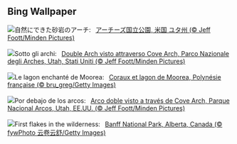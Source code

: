 ## Bing Wallpaper
![](https://www.bing.com/th?id=OHR.CoveArch_JA-JP2301146228_UHD.jpg&w=1000)自然にできた砂岩のアーチ:&nbsp;&ensp;[アーチーズ国立公園, 米国 ユタ州 (© Jeff Foott/Minden Pictures)](https://www.bing.com/th?id=OHR.CoveArch_JA-JP2301146228_UHD.jpg)
<br><br/>
![](https://www.bing.com/th?id=OHR.CoveArch_IT-IT5409061813_UHD.jpg&w=1000)Sotto gli archi:&nbsp;&ensp;[Double Arch visto attraverso Cove Arch, Parco Nazionale degli Arches, Utah, Stati Uniti (© Jeff Foott/Minden Pictures)](https://www.bing.com/th?id=OHR.CoveArch_IT-IT5409061813_UHD.jpg)
<br><br/>
![](https://www.bing.com/th?id=OHR.Moorea_FR-FR8377929183_UHD.jpg&w=1000)Le lagon enchanté de Moorea:&nbsp;&ensp;[Coraux et lagon de Moorea, Polynésie française (© bru_greg/Getty Images)](https://www.bing.com/th?id=OHR.Moorea_FR-FR8377929183_UHD.jpg)
<br><br/>
![](https://www.bing.com/th?id=OHR.CoveArch_ES-ES3565340403_UHD.jpg&w=1000)Por debajo de los arcos:&nbsp;&ensp;[Arco doble visto a través de Cove Arch, Parque Nacional Arcos, Utah, EE.UU. (© Jeff Foott/Minden Pictures)](https://www.bing.com/th?id=OHR.CoveArch_ES-ES3565340403_UHD.jpg)
<br><br/>
![](https://www.bing.com/th?id=OHR.Banff24_EN-GB6552811708_UHD.jpg&w=1000)First flakes in the wilderness:&nbsp;&ensp;[Banff National Park, Alberta, Canada (© fywPhoto 云卷云舒/Getty Images)](https://www.bing.com/th?id=OHR.Banff24_EN-GB6552811708_UHD.jpg)
<br><br/>
